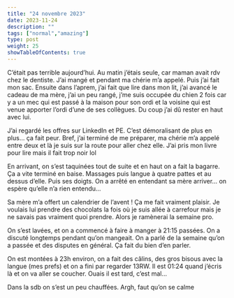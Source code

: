 ```yaml
---
title: "24 novembre 2023"
date: 2023-11-24
description: ""
tags: ["normal","amazing"]
type: post
weight: 25
showTableOfContents: true
---
```


C’était pas terrible aujourd’hui. Au matin j’étais seule, car maman avait rdv chez le dentiste. J’ai mangé et pendant ma chérie m’a appelé. Puis j’ai fait mon sac. Ensuite dans l’aprem, j’ai fait que lire dans mon lit, j’ai avancé le cadeau de ma mère, j’ai un peu rangé, j’me suis occupée du chien 2 fois car y a un mec qui est passé à la maison pour son ordi et la voisine qui est venue apporter l’ordi d’une de ses collègues. Du coup j’ai dû rester en haut avec lui. 

J’ai regardé les offres sur LinkedIn et PE. C’est démoralisant de plus en plus… ça fait peur. Bref, j’ai terminé de me préparer, ma chérie m’a appelé entre deux et là je suis sur la route pour aller chez elle. J’ai pris mon livre pour lire mais il fait trop noir lol 

En arrivant, on s’est taquinées tout de suite et en haut on a fait la bagarre. Ça a vite terminé en baise. Massages puis langue à quatre pattes et au dessus d’elle. Puis ses doigts. On a arrêté en entendant sa mère arriver… on espère qu’elle n’a rien entendu…

Sa mère m’a offert un calendrier de l’avent ! Ça me fait vraiment plaisir. Je voulais lui prendre des chocolats la fois où je suis allée à carrefour mais je ne savais pas vraiment quoi prendre. Alors je ramènerai la semaine pro. 

On s’est lavées, et on a commencé à faire à manger à 21:15 passées. On a discuté longtemps pendant qu’on mangeait. On a parlé de la semaine qu’on a passée et des disputes en général. Ça fait du bien d’en parler. 

On est montées à 23h environ, on a fait des câlins, des gros bisous avec la langue (mes prefs) et on a fini par regarder 13RW. Il est 01:24 quand j’écris là et on va aller se coucher. Ouais il est tard, c’est mal… 

Dans la sdb on s’est un peu chauffées. Argh, faut qu’on se calme 